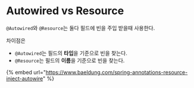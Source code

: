 # Autowired vs Resource

`@Autowired`와 `@Resource`는 둘다 필드에 빈을 주입 받을때 사용한다.

차이점은

* `@Autowired`는 필드의 **타입**을 기준으로 빈을 찾는다.
* `@Resource`는 필드의 **이름**을 기준으로 빈을 찾는다.



{% embed url="https://www.baeldung.com/spring-annotations-resource-inject-autowire" %}
